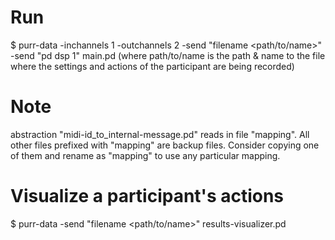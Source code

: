 # Run
$ purr-data -inchannels 1 -outchannels 2 -send "filename <path/to/name>" -send "pd dsp 1" main.pd 
(where path/to/name is the path & name to the file where the settings and actions of the participant are being recorded)

# Note
abstraction "midi-id_to_internal-message.pd" reads in file "mapping". All other files prefixed with "mapping" are backup files. Consider copying one of them and rename as "mapping" to use any particular mapping.

# Visualize a participant's actions
$ purr-data -send "filename <path/to/name>" results-visualizer.pd 
